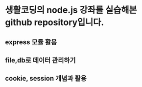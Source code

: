# 생활코딩의 node.js 강좌를 실습해본 github repository입니다.


## express 모듈 활용

## file,db로 데이터 관리하기

## cookie, session 개념과 활용
